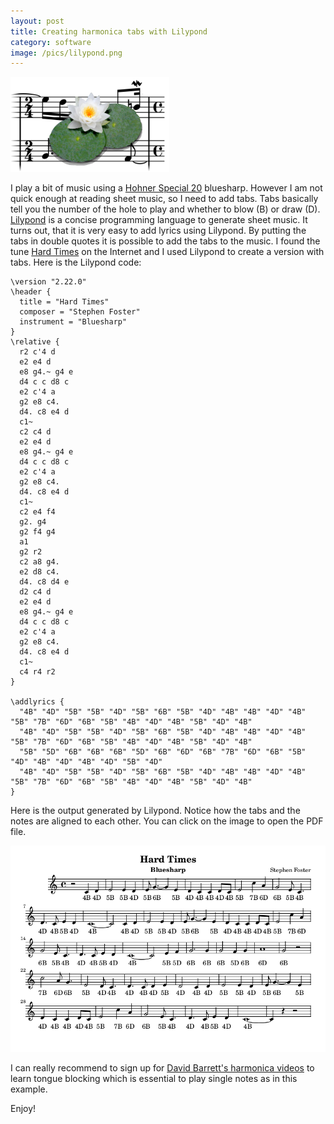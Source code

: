 ```yaml
---
layout: post
title: Creating harmonica tabs with Lilypond
category: software
image: /pics/lilypond.png
---
```


<span class="center"><img src="/pics/lilypond.png" width="254"></span>

I play a bit of music using a [Hohner Special 20][2] bluesharp.
However I am not quick enough at reading sheet music, so I need to add tabs.
Tabs basically tell you the number of the hole to play and whether to blow (B) or draw (D).
[Lilypond][1] is a concise programming language to generate sheet music.
It turns out, that it is very easy to add lyrics using Lilypond.
By putting the tabs in double quotes it is possible to add the tabs to the music.
I found the tune [Hard Times][3] on the Internet and I used Lilypond to create a version with tabs.
Here is the Lilypond code:

```
\version "2.22.0"
\header {
  title = "Hard Times"
  composer = "Stephen Foster"
  instrument = "Bluesharp"
}
\relative {
  r2 c'4 d
  e2 e4 d
  e8 g4.~ g4 e
  d4 c c d8 c
  e2 c'4 a
  g2 e8 c4.
  d4. c8 e4 d
  c1~
  c2 c4 d
  e2 e4 d
  e8 g4.~ g4 e
  d4 c c d8 c
  e2 c'4 a
  g2 e8 c4.
  d4. c8 e4 d
  c1~
  c2 e4 f4
  g2. g4
  g2 f4 g4
  a1
  g2 r2
  c2 a8 g4.
  e2 d8 c4.
  d4. c8 d4 e
  d2 c4 d
  e2 e4 d
  e8 g4.~ g4 e
  d4 c c d8 c
  e2 c'4 a
  g2 e8 c4.
  d4. c8 e4 d
  c1~
  c4 r4 r2
}

\addlyrics {
  "4B" "4D" "5B" "5B" "4D" "5B" "6B" "5B" "4D" "4B" "4B" "4D" "4B" "5B" "7B" "6D" "6B" "5B" "4B" "4D" "4B" "5B" "4D" "4B"
  "4B" "4D" "5B" "5B" "4D" "5B" "6B" "5B" "4D" "4B" "4B" "4D" "4B" "5B" "7B" "6D" "6B" "5B" "4B" "4D" "4B" "5B" "4D" "4B"
  "5B" "5D" "6B" "6B" "6B" "5D" "6B" "6D" "6B" "7B" "6D" "6B" "5B" "4D" "4B" "4D" "4B" "4D" "5B" "4D"
  "4B" "4D" "5B" "5B" "4D" "5B" "6B" "5B" "4D" "4B" "4B" "4D" "4B" "5B" "7B" "6D" "6B" "5B" "4B" "4D" "4B" "5B" "4D" "4B"
}
```

Here is the output generated by Lilypond.
Notice how the tabs and the notes are aligned to each other.
You can click on the image to open the PDF file.

[![Hard Times music sheet](/pics/hardtimes.png)](/downloads/hardtimes.pdf)

I can really recommend to sign up for [David Barrett's harmonica videos][4] to learn tongue blocking which is essential to play single notes as in this example.

Enjoy!

[1]: http://lilypond.org/
[2]: https://www.hohner.de/en/instruments/harmonicas/diatonic/progressive/special-20
[3]: https://www.harmonicaacademy.com/categories/20080411_25
[4]: https://www.bluesharmonica.com/
